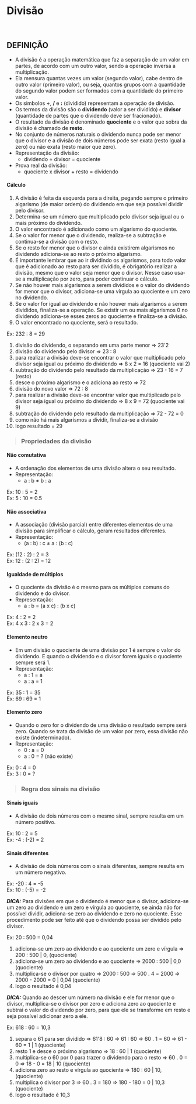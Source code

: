 # Divisão

<br>

## DEFINIÇÃO
* A divisão é a operação matemática que faz a separação de um valor em partes, de acordo com um outro valor, sendo a operação inversa a multiplicação.
* Ela mensura quantas vezes um valor (segundo valor), cabe dentro de outro valor (primeiro valor), ou seja, quantos grupos com a quantidade do segundo valor podem ser formados com a quantidade do primeiro valor.
* Os simbolos **÷**, **/** e **:** (dividido) representam a operação de divisão.
* Os termos da divisão são o **dividendo** (valor a ser dividido) e **divisor** (quantidade de partes que o dividendo deve ser fracionado).
* O resultado da divisão é denominado **quociente** e o valor que sobra da divisão é chamado de **resto**.
* No conjunto de números naturais o dividendo nunca pode ser menor que o divisor e a divisão de dois números pode ser exata (resto igual a zero) ou não exata (resto maior que zero). 
* Representação da divisão:
  - dividendo ÷ divisor = quociente
* Prova real da divisão:
  - quociente x divisor + resto = dividendo

#### Cálculo
1. A divisão é feita da esquerda para a direita, pegando sempre o primeiro algarismo (de maior ordem) do dividendo em que seja possível dividir pelo divisor.
2. Determina-se um número que multiplicado pelo divisor seja igual ou o mais próximo do dividendo.
3. O valor encontrado é adicionado como um algarismo do quociente.
4. Se o valor for menor que o dividendo, realiza-se a subtração e continua-se a divisão com o resto.
5. Se o resto for menor que o divisor e ainda existirem algarismos no dividendo adiciona-se ao resto o próximo algarismo.
6. É importante lembrar que ao ir dividindo os algarismos, para todo valor que é adicionado ao resto para ser dividido, é obrigatório realizar a divisão, mesmo que o valor seja menor que o divisor. Nesse caso usa-se a multiplicação por zero, para poder continuar o cálculo.
7. Se não houver mais algarismos a serem divididos e o valor do dividendo for menor que o divisor, adiciona-se uma vírgula ao quociente e um zero no dividendo.
8. Se o valor for igual ao dividendo e não houver mais algarismos a serem divididos, finaliza-se a operação. Se existir um ou mais algarismos 0 no dividendo adiciona-se esses zeros ao quociente e finaliza-se a divisão.
9.  O valor encontrado no quociente, será o resultado.

Ex: 232 : 8 = 29
1. divisão do dividendo, o separando em uma parte menor => 23'2
2. divisão do dividendo pelo divisor => 23 : 8 
3. para realizar a divisão deve-se encontrar o valor que multiplicado pelo divisor seja igual ou próximo do dividendo => 8 x 2 = 16 (quociente vai 2)
4. subtração do dividendo pelo resultado da multiplicação => 23 - 16 = 7 (resto)
5. desce o próximo algarismo e o adiciona ao resto => 72
6. divisão do novo valor => 72 : 8
7. para realizar a divisão deve-se encontrar valor que multiplicado pelo divisor seja igual ou próximo do dividendo => 8 x 9 = 72 (quociente vai 9)
8. subtração do dividendo pelo resultado da multiplicação => 72 - 72 = 0
9. como não há mais algarismos a dividir, finaliza-se a divisão
10. logo resultado = 29

> ### Propriedades da divisão

#### Não comutativa
* A ordenação dos elementos de uma divisão altera o seu resultado.
* Representação:
  - a : b ≠ b : a

Ex: 10 : 5 = 2   
Ex: 5 : 10 = 0.5

#### Não associativa
* A associação (divisão parcial) entre diferentes elementos de uma divisão para simplificar o cálculo, geram resultados diferentes.
* Representação:
  - (a : b) : c ≠ a : (b : c)

Ex: (12 : 2) : 2 = 3     
Ex: 12 : (2 : 2) =  12     

#### Igualdade de múltiplos
* O quociente da divisão é o mesmo para os múltiplos comuns do dividendo e do divisor.
* Representação:
  - a : b = (a x c) : (b x c)

Ex: 4 : 2 = 2  
Ex: 4 x 3 : 2 x 3 = 2   

#### Elemento neutro
* Em um divisão o quociente de uma divisão por 1 é sempre o valor do dividendo. E quando o dividendo e o divisor forem iguais o quociente sempre será 1.
* Representação:
  - a : 1 = a
  - a : a = 1

Ex: 35 : 1 = 35  
Ex: 69 : 69 = 1  

#### Elemento zero
* Quando o zero for o dividendo de uma divisão o resultado sempre será zero. Quando se trata da divisão de um valor por zero, essa divisão não existe (indeterminado).
* Representação:
  - 0 : a = 0
  - a : 0 = ? (não existe)

Ex: 0 : 4 = 0  
Ex: 3 : 0 = ?  

> ### Regra dos sinais na divisão

#### Sinais iguais
* A divisão de dois números com o mesmo sinal, sempre resulta em um número positivo.

Ex: 10 : 2 = 5  
Ex: -4 : (-2) = 2

#### Sinais diferentes
* A divisão de dois números com o sinais diferentes, sempre resulta em um número negativo.

Ex: -20 : 4 = -5  
Ex: 10 : (-5) = -2  

***DICA:*** Para divisões em que o dividendo é menor que o divisor, adiciona-se um zero ao dividendo e um zero e vírgula ao quociente, se ainda não for possível dividir, adiciona-se zero ao dividendo e zero no quociente. Esse procedimento pode ser feito até que o dividendo possa ser dividido pelo divisor.

Ex: 20 : 500 = 0,04
1. adiciona-se um zero ao dividendo e ao quociente um zero e vírgula => 200 : 500 | 0, (quociente)
2. adiciona-se um zero ao dividendo e ao quociente => 2000 : 500 | 0,0 (quociente)
3. multiplica-se o divisor por quatro => 2000 : 500 => 500 . 4 = 2000 => 2000 - 2000 = 0 | 0,04 (quociente)
4. logo o resultado é 0,04

***DICA:*** Quando ao descer um número na divisão e ele for menor que o divisor, multiplica-se o divisor por zero e adiciona zero ao quociente e subtrai o valor do dividendo por zero, para que ele se transforme em resto e seja possível adicionar zero a ele. 

Ex: 618 : 60 = 10,3
1. separa o 61 para ser dividido => 61'8 : 60 => 61 : 60 => 60 . 1 = 60 => 61 - 60 = 1 | 1 (quociente)
2. resto 1 e desce o próximo algarismo => 18 : 60 | 1 (quociente)
3. multiplica-se o 60 por 0 para trazer o dividendo para o resto => 60 . 0 = 0 => 18 - 0 = 18 | 10 (quociente)
4. adiciona zero ao resto e vírgula ao quociente => 180 : 60 | 10, (quociente)
5. multiplica o divisor por 3 => 60 . 3 = 180 => 180 - 180 = 0 | 10,3 (quociente)
6. logo o resultado é 10,3